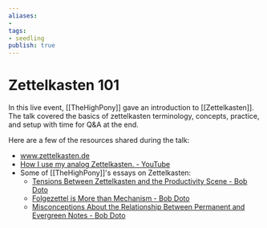 ```yaml
---
aliases: 
- 
tags:
- seedling
publish: true
---
```


# Zettelkasten 101

In this live event, [[TheHighPony]] gave an introduction to [[Zettelkasten]]. The talk covered the basics of zettelkasten terminology, concepts, practice, and setup with time for Q&A at the end.

Here are a few of the resources shared during the talk:

- www.zettelkasten.de
- [How I use my analog Zettelkasten. - YouTube](https://www.youtube.com/watch?v=k71P3nRsXwU)
- Some of [[TheHighPony]]'s essays on Zettelkasten:
	- [ Tensions Between Zettelkasten and the Productivity Scene - Bob Doto](https://bobdoto.computer/zettelkasten-storage)
	- [Folgezettel is More than Mechanism - Bob Doto](https://bobdoto.computer/folgezettel-mechanics)
	- [Misconceptions About the Relationship Between Permanent and Evergreen Notes - Bob Doto](https://bobdoto.computer/perm-vs-evergreen)


